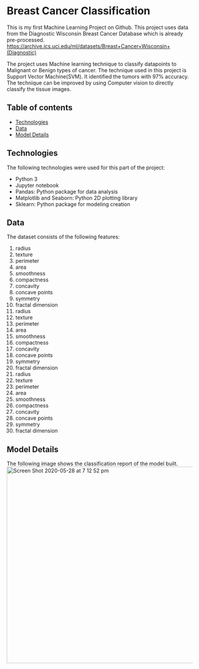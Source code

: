 # Breast Cancer Classification
This is my first Machine Learning Project on Github. This project uses data from the Diagnostic Wisconsin Breast Cancer Database which is already pre-processed. 
https://archive.ics.uci.edu/ml/datasets/Breast+Cancer+Wisconsin+(Diagnostic)

The project uses Machine learning technique to classify datapoints to Malignant or Benign types of cancer. The technique used in this project is Support Vector Machine(SVM). It identified the tumors with 97% accuracy. 
The technique can be improved by using Computer vision to directly classify the tissue images. 

## Table of contents
* [Technologies](#technologies)
* [Data](#data)
* [Model Details](#modeldetails)

## Technologies
  The following technologies were used for this part of the project:
  * Python 3
  * Jupyter notebook
  * Pandas: Python package for data analysis
  * Matplotlib and Seaborn: Python 2D plotting library
  * Sklearn: Python package for modeling creation

 ## Data 
 The dataset consists of the following features:
   1. radius 
   2. texture 
   3. perimeter 
   4. area 
   5. smoothness 
   6. compactness 
   7. concavity 
   8. concave points 
   9. symmetry 
   10. fractal dimension 
   11. radius 
   12. texture 
   13. perimeter
   14. area 
   15. smoothness 
   16. compactness 
   17. concavity 
   18. concave points 
   19. symmetry 
   20. fractal dimension 
   21. radius 
   22. texture 
   23. perimeter 
   24. area 
   25. smoothness 
   26. compactness 
   27. concavity 
   28. concave points 
   29. symmetry 
   30. fractal dimension

 ## Model Details
 The following image shows the classification report of the model built.
<img width="531" alt="Screen Shot 2020-05-28 at 7 12 52 pm" src="https://user-images.githubusercontent.com/39994111/85672213-fe74ac00-b705-11ea-98f8-b3449e2cc103.png">
